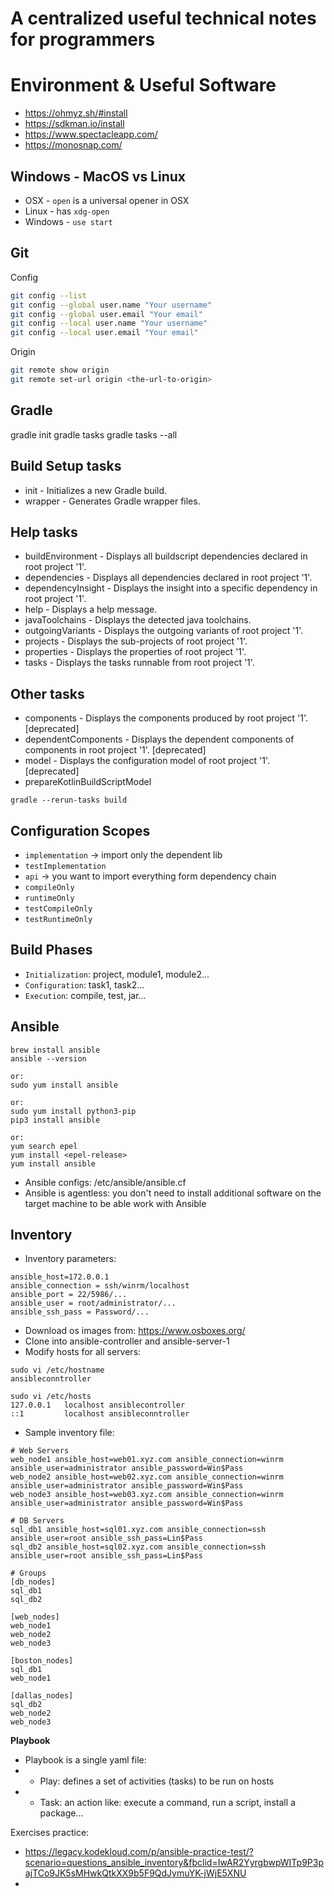 # A centralized useful technical notes for programmers

# Environment & Useful Software
- https://ohmyz.sh/#install
- https://sdkman.io/install
- https://www.spectacleapp.com/
- https://monosnap.com/

## Windows - MacOS vs Linux
- OSX - `open` is a universal opener in OSX
- Linux - has `xdg-open`
- Windows - `use start`

## Git
Config
```bash
git config --list
git config --global user.name "Your username"
git config --global user.email "Your email"
git config --local user.name "Your username"
git config --local user.email "Your email"
```

Origin
```bash
git remote show origin
git remote set-url origin <the-url-to-origin>

```

## Gradle
gradle init
gradle tasks
gradle tasks --all

Build Setup tasks
-----------------
- init - Initializes a new Gradle build.
- wrapper - Generates Gradle wrapper files.

Help tasks
----------
- buildEnvironment - Displays all buildscript dependencies declared in root project '1'.
- dependencies - Displays all dependencies declared in root project '1'.
- dependencyInsight - Displays the insight into a specific dependency in root project '1'.
- help - Displays a help message.
- javaToolchains - Displays the detected java toolchains.
- outgoingVariants - Displays the outgoing variants of root project '1'.
- projects - Displays the sub-projects of root project '1'.
- properties - Displays the properties of root project '1'.
- tasks - Displays the tasks runnable from root project '1'.

Other tasks
-----------
- components - Displays the components produced by root project '1'. [deprecated]
- dependentComponents - Displays the dependent components of components in root project '1'. [deprecated]
- model - Displays the configuration model of root project '1'. [deprecated]
- prepareKotlinBuildScriptModel



```
gradle --rerun-tasks build
```


Configuration Scopes
-----------
- `implementation` -> import only the dependent lib
- `testImplementation`
- `api` -> you want to import everything form dependency chain
- `compileOnly`
- `runtimeOnly`
- `testCompileOnly`
- `testRuntimeOnly`

Build Phases
-----------
- `Initialization`: project, module1, module2...
- `Configuration`: task1, task2...
- `Execution`: compile, test, jar...

## Ansible
```
brew install ansible
ansible --version

or:
sudo yum install ansible

or:
sudo yum install python3-pip
pip3 install ansible

or:
yum search epel
yum install <epel-release>
yum install ansible

```
- Ansible configs: /etc/ansible/ansible.cf
- Ansible is agentless: you don't need to install additional software on the target machine to be able work with Ansible

**Inventory**
-----------

- Inventory parameters:
```
ansible_host=172.0.0.1
ansible_connection = ssh/winrm/localhost
ansible_port = 22/5986/...
ansible_user = root/administrator/...
ansible_ssh_pass = Password/...
```
- Download os images from: https://www.osboxes.org/
- Clone into ansible-controller and ansible-server-1
- Modify hosts for all servers:
```
sudo vi /etc/hostname
ansibleconntroller

sudo vi /etc/hosts
127.0.0.1   localhost ansiblecontroller
::1         localhost ansibleconntroller

```

- Sample inventory file:
```
# Web Servers
web_node1 ansible_host=web01.xyz.com ansible_connection=winrm ansible_user=administrator ansible_password=Win$Pass
web_node2 ansible_host=web02.xyz.com ansible_connection=winrm ansible_user=administrator ansible_password=Win$Pass
web_node3 ansible_host=web03.xyz.com ansible_connection=winrm ansible_user=administrator ansible_password=Win$Pass

# DB Servers
sql_db1 ansible_host=sql01.xyz.com ansible_connection=ssh ansible_user=root ansible_ssh_pass=Lin$Pass
sql_db2 ansible_host=sql02.xyz.com ansible_connection=ssh ansible_user=root ansible_ssh_pass=Lin$Pass

# Groups
[db_nodes]
sql_db1
sql_db2

[web_nodes]
web_node1
web_node2
web_node3

[boston_nodes]
sql_db1
web_node1

[dallas_nodes]
sql_db2
web_node2
web_node3
```

**Playbook**
- Playbook is a single yaml file:
- - Play: defines a set of activities (tasks) to be run on hosts
- - Task: an action like: execute a command, run a script, install a package...


Exercises practice: 
- https://legacy.kodekloud.com/p/ansible-practice-test/?scenario=questions_ansible_inventory&fbclid=IwAR2YyrgbwpWITp9P3pajTCo9JK5sMHwkQtkXX9b5F9QdJymuYK-jWjE5XNU
- 

